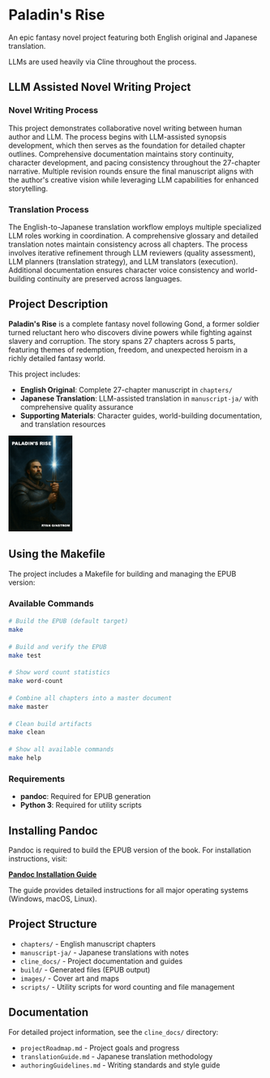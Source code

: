 # Paladin's Rise

An epic fantasy novel project featuring both English original and Japanese translation.

LLMs are used heavily via Cline throughout the process.

## LLM Assisted Novel Writing Project

### Novel Writing Process
This project demonstrates collaborative novel writing between human author and LLM. The process begins with LLM-assisted synopsis development, which then serves as the foundation for detailed chapter outlines. Comprehensive documentation maintains story continuity, character development, and pacing consistency throughout the 27-chapter narrative. Multiple revision rounds ensure the final manuscript aligns with the author's creative vision while leveraging LLM capabilities for enhanced storytelling.

### Translation Process
The English-to-Japanese translation workflow employs multiple specialized LLM roles working in coordination. A comprehensive glossary and detailed translation notes maintain consistency across all chapters. The process involves iterative refinement through LLM reviewers (quality assessment), LLM planners (translation strategy), and LLM translators (execution). Additional documentation ensures character voice consistency and world-building continuity are preserved across languages.

## Project Description

**Paladin's Rise** is a complete fantasy novel following Gond, a former soldier turned reluctant hero who discovers divine powers while fighting against slavery and corruption. The story spans 27 chapters across 5 parts, featuring themes of redemption, freedom, and unexpected heroism in a richly detailed fantasy world.

This project includes:
- **English Original**: Complete 27-chapter manuscript in `chapters/`
- **Japanese Translation**: LLM-assisted translation in `manuscript-ja/` with comprehensive quality assurance
- **Supporting Materials**: Character guides, world-building documentation, and translation resources

<img src="images/cover.png" alt="Cover" width="25%">

## Using the Makefile

The project includes a Makefile for building and managing the EPUB version:

### Available Commands

```bash
# Build the EPUB (default target)
make

# Build and verify the EPUB
make test

# Show word count statistics
make word-count

# Combine all chapters into a master document
make master

# Clean build artifacts
make clean

# Show all available commands
make help
```

### Requirements

- **pandoc**: Required for EPUB generation
- **Python 3**: Required for utility scripts

## Installing Pandoc

Pandoc is required to build the EPUB version of the book. For installation instructions, visit:

**[Pandoc Installation Guide](https://pandoc.org/installing.html)**

The guide provides detailed instructions for all major operating systems (Windows, macOS, Linux).

## Project Structure

- `chapters/` - English manuscript chapters
- `manuscript-ja/` - Japanese translations with notes
- `cline_docs/` - Project documentation and guides
- `build/` - Generated files (EPUB output)
- `images/` - Cover art and maps
- `scripts/` - Utility scripts for word counting and file management

## Documentation

For detailed project information, see the `cline_docs/` directory:
- `projectRoadmap.md` - Project goals and progress
- `translationGuide.md` - Japanese translation methodology
- `authoringGuidelines.md` - Writing standards and style guide
